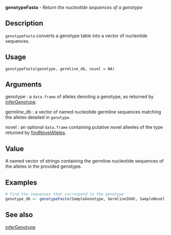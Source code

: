 **genotypeFasta** - *Return the nucleotide sequences of a genotype*

Description
--------------------

`genotypeFasta` converts a genotype table into a vector of nucleotide
sequences.


Usage
--------------------
```
genotypeFasta(genotype, germline_db, novel = NA)
```

Arguments
-------------------

genotype
:   a `data.frame` of alleles denoting a genotype, 
as returned by [inferGenotype](inferGenotype.md).

germline_db
:   a vector of named nucleotide germline sequences
matching the alleles detailed in `genotype`.

novel
:   an optional `data.frame` containing putative
novel alleeles of the type returned by
[findNovelAlleles](findNovelAlleles.md).




Value
-------------------

A named vector of strings containing the germline nucleotide
sequences of the alleles in the provided genotype.



Examples
-------------------

```R
# Find the sequences that correspond to the genotype
genotype_db <- genotypeFasta(SampleGenotype, GermlineIGHV, SampleNovel)
```



See also
-------------------

[inferGenotype](inferGenotype.md)



